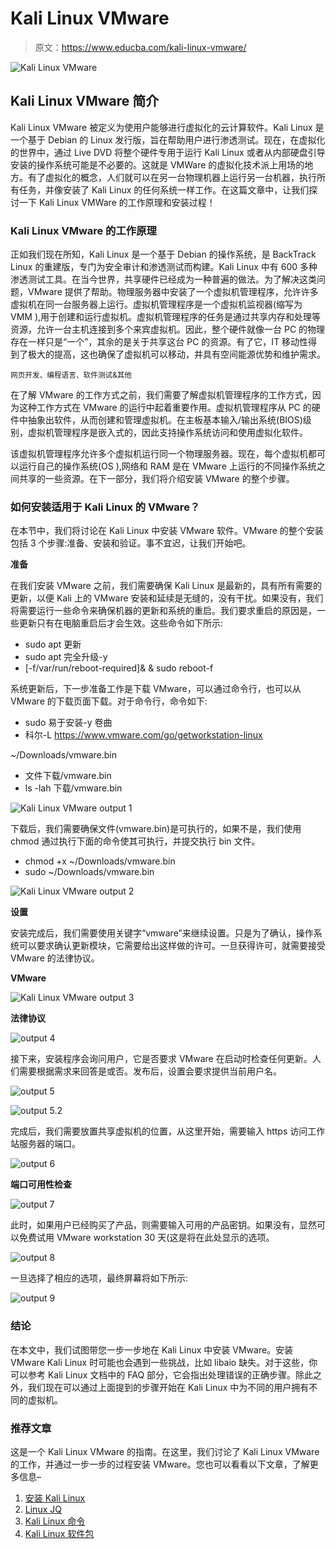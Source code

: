 # Kali Linux VMware

> 原文：<https://www.educba.com/kali-linux-vmware/>

![Kali Linux VMware](img/2ff3b239c952046b979c7c28a87f9faa.png)



## Kali Linux VMware 简介

Kali Linux VMware 被定义为使用户能够进行虚拟化的云计算软件。Kali Linux 是一个基于 Debian 的 Linux 发行版，旨在帮助用户进行渗透测试。现在，在虚拟化的世界中，通过 Live DVD 将整个硬件专用于运行 Kali Linux 或者从内部硬盘引导安装的操作系统可能是不必要的。这就是 VMWare 的虚拟化技术派上用场的地方。有了虚拟化的概念，人们就可以在另一台物理机器上运行另一台机器，执行所有任务，并像安装了 Kali Linux 的任何系统一样工作。在这篇文章中，让我们探讨一下 Kali Linux VMWare 的工作原理和安装过程！

### Kali Linux VMware 的工作原理

正如我们现在所知，Kali Linux 是一个基于 Debian 的操作系统，是 BackTrack Linux 的重建版，专门为安全审计和渗透测试而构建。Kali Linux 中有 600 多种渗透测试工具。在当今世界，共享硬件已经成为一种普遍的做法。为了解决这类问题，VMware 提供了帮助。物理服务器中安装了一个虚拟机管理程序，允许许多虚拟机在同一台服务器上运行。虚拟机管理程序是一个虚拟机监视器(缩写为 VMM ),用于创建和运行虚拟机。虚拟机管理程序的任务是通过共享内存和处理等资源，允许一台主机连接到多个来宾虚拟机。因此，整个硬件就像一台 PC 的物理存在一样只是“一个”，其余的是关于共享这台 PC 的资源。有了它，IT 移动性得到了极大的提高，这也确保了虚拟机可以移动，并具有空间能源优势和维护需求。

<small>网页开发、编程语言、软件测试&其他</small>

在了解 VMware 的工作方式之前，我们需要了解虚拟机管理程序的工作方式，因为这种工作方式在 VMware 的运行中起着重要作用。虚拟机管理程序从 PC 的硬件中抽象出软件，从而创建和管理虚拟机。在主板基本输入/输出系统(BIOS)级别，虚拟机管理程序是嵌入式的，因此支持操作系统访问和使用虚拟化软件。

该虚拟机管理程序允许多个虚拟机运行同一个物理服务器。现在，每个虚拟机都可以运行自己的操作系统(OS ),网络和 RAM 是在 VMware 上运行的不同操作系统之间共享的一些资源。在下一部分，我们将介绍安装 VMware 的整个步骤。

### 如何安装适用于 Kali Linux 的 VMware？

在本节中，我们将讨论在 Kali Linux 中安装 VMware 软件。VMware 的整个安装包括 3 个步骤:准备、安装和验证。事不宜迟，让我们开始吧。

**准备**

在我们安装 VMware 之前，我们需要确保 Kali Linux 是最新的，具有所有需要的更新，以便 Kali 上的 VMware 安装和延续是无缝的，没有干扰。如果没有，我们将需要运行一些命令来确保机器的更新和系统的重启。我们要求重启的原因是，一些更新只有在电脑重启后才会生效。这些命令如下所示:

*   sudo apt 更新
*   sudo apt 完全升级-y
*   [-f/var/run/reboot-required]& & sudo reboot-f

系统更新后，下一步准备工作是下载 VMware，可以通过命令行，也可以从 VMware 的下载页面下载。对于命令行，命令如下:

*   sudo 易于安装-y 卷曲
*   科尔-L https://www.vmware.com/go/getworkstation-linux

~/Downloads/vmware.bin

*   文件下载/vmware.bin
*   ls -lah 下载/vmware.bin

![Kali Linux VMware output 1](img/a7b6a3a458ebfe2f3d57c8fdb8662432.png)



下载后，我们需要确保文件(vmware.bin)是可执行的，如果不是，我们使用 chmod 通过执行下面的命令使其可执行，并提交执行 bin 文件。

*   chmod +x ~/Downloads/vmware.bin
*   sudo ~/Downloads/vmware.bin

![Kali Linux VMware output 2](img/2bc0e562bb627dd4275eea5afc034716.png)



**设置**

安装完成后，我们需要使用关键字“vmware”来继续设置。只是为了确认，操作系统可以要求确认更新模块，它需要给出这样做的许可。一旦获得许可，就需要接受 VMware 的法律协议。

**VMware**

![Kali Linux VMware output 3](img/524655b67e14431b3a0c06d21a5aa83b.png)



**法律协议**

![output 4](img/4b8db1d59b6a538e9311798877117333.png)



接下来，安装程序会询问用户，它是否要求 VMware 在启动时检查任何更新。人们需要根据需求来回答是或否。发布后，设置会要求提供当前用户名。

![output 5](img/c4cc32f44bd245cd862333399d0ccae6.png)



![output 5.2](img/0644968aed31957b711473ebb541f41c.png)



完成后，我们需要放置共享虚拟机的位置，从这里开始，需要输入 https 访问工作站服务器的端口。

![output 6](img/27423d4eb57e7d4f2e24cce4d56b905b.png)



**端口可用性检查**

![output 7](img/b3f72dce12bbfbb2adaa51d480005116.png)



此时，如果用户已经购买了产品，则需要输入可用的产品密钥。如果没有，显然可以免费试用 VMware workstation 30 天(这是将在此处显示的选项。

![output 8](img/a021955cec33fffe664737bb20573090.png)



一旦选择了相应的选项，最终屏幕将如下所示:

![output 9](img/3fa5ca9cc059ec98448defea6078b598.png)



### 结论

在本文中，我们试图带您一步一步地在 Kali Linux 中安装 VMware。安装 VMware Kali Linux 时可能也会遇到一些挑战，比如 libaio 缺失。对于这些，你可以参考 Kali Linux 文档中的 FAQ 部分，它会指出处理错误的正确步骤。除此之外，我们现在可以通过上面提到的步骤开始在 Kali Linux 中为不同的用户拥有不同的虚拟机。

### 推荐文章

这是一个 Kali Linux VMware 的指南。在这里，我们讨论了 Kali Linux VMware 的工作，并通过一步一步的过程安装 VMware。您也可以看看以下文章，了解更多信息–

1.  [安装 Kali Linux](https://www.educba.com/install-kali-linux/)
2.  [Linux JQ](https://www.educba.com/linux-jq/)
3.  [Kali Linux 命令](https://www.educba.com/kali-linux-commands/)
4.  [Kali Linux 软件包](https://www.educba.com/kali-linux-packages/)





